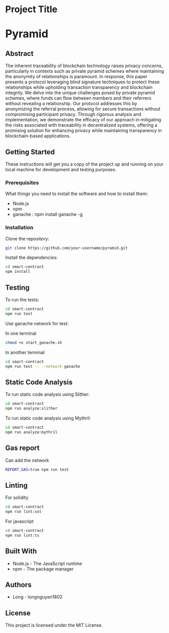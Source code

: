 # Project Title

# <span style="font-size:larger;">Pyramid</span>

## Abstract
The inherent traceability of blockchain technology raises privacy concerns, particularly in contexts such as private pyramid schemes where maintaining the anonymity of relationships is paramount. In response, this paper presents a protocol leveraging blind signature techniques to protect these relationships while upholding transaction transparency and blockchain integrity. We delve into the unique challenges posed by private pyramid schemes, where funds can flow between members and their referrers without revealing a relationship. Our protocol addresses this by anonymizing the referral process, allowing for secure transactions without compromising participant privacy. Through rigorous analysis and implementation, we demonstrate the efficacy of our approach in mitigating the risks associated with traceability in decentralized systems, offering a promising solution for enhancing privacy while maintaining transparency in blockchain-based applications.

## Getting Started

These instructions will get you a copy of the project up and running on your local machine for development and testing purposes.

### Prerequisites

What things you need to install the software and how to install them:

- Node.js
- npm
- ganache : npm install ganache -g

### Installation

Clone the repository:

```bash
git clone https://github.com/your-username/pyramid.git
```

Install the dependencies:

```bash
cd smart-contract
npm install
```

## Testing

To run the tests:

```bash
cd smart-contract
npm run test
```

Use ganache network for test:

In one terminal

```bash
chmod +x start_ganache.sh
```

In another terminal

```bash
cd smart-contract
npm run test -- --network ganache
```

## Static Code Analysis

To run static code analysis using Slither:

```bash
cd smart-contract
npm run analyze:slither
```

To run static code analysis using Mythril:

```bash
cd smart-contract
npm run analyze:mythril
```

## Gas report 
Can add the network

```bash
REPORT_GAS=true npm run test
```
## Linting

For solidity

```bash
cd smart-contract
npm run lint:sol
```

For javascript

```bash
cd smart-contract
npm run lint:ts
```

## Built With

- Node.js - The JavaScript runtime
- npm - The package manager

## Authors

- Long - longnguyen1802

## License

This project is licensed under the MIT License.
```
